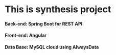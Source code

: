 # This is synthesis project
#### Back-end: Spring Boot for REST API
#### Front-end: Angular
#### Data Base: MySQL cloud using AlwaysData
